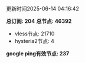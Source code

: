 更新时间2025-06-14 04:16:42

**总订阅: 204**
**总节点: 46392**
- vless节点: 21710
- hysteria2节点: 4

**google ping有效节点: 237**
